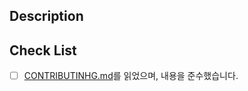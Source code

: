 ## Description

<!-- 해당 PR에 대한 설명을 작성해주세요. -->

## Check List

- [ ] [CONTRIBUTINHG.md](https://github.com/kangju2000/gachon-tools/blob/main/CONTRIBUTING.md)를 읽었으며, 내용을 준수했습니다.
